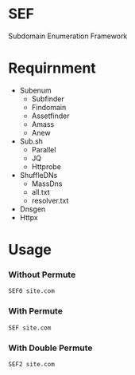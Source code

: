 # SEF
Subdomain Enumeration Framework

# Requirnment 
* Subenum
    * Subfinder
    * Findomain
    * Assetfinder
    * Amass
    * Anew
* Sub.sh
    * Parallel
    * JQ
    * Httprobe
* ShuffleDNs
    * MassDns
    * all.txt
    * resolver.txt
* Dnsgen
* Httpx

# Usage

### Without Permute

```
SEF0 site.com
```
### With Permute

```
SEF site.com
```

### With Double Permute

```
SEF2 site.com
```